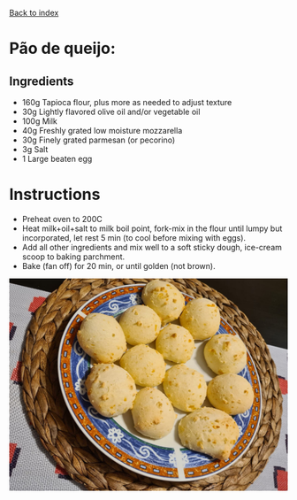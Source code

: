 [Back to index](../index.MD)

# Pão de queijo:
## Ingredients

* 160g Tapioca flour, plus more as needed to adjust texture
* 30g Lightly flavored olive oil and/or vegetable oil
* 100g Milk
* 40g Freshly grated low moisture mozzarella
* 30g Finely grated parmesan (or pecorino)
* 3g Salt
* 1 Large beaten egg

# Instructions
* Preheat oven to 200C 
* Heat milk+oil+salt to milk boil point, fork-mix in the flour until lumpy but incorporated, let rest 5 min (to cool before mixing with eggs).
* Add all other ingredients and mix well to a soft sticky dough, ice-cream scoop to baking parchment.
* Bake (fan off) for 20 min, or until golden (not brown).  

![Nice balls](../images/paude.jpeg)

